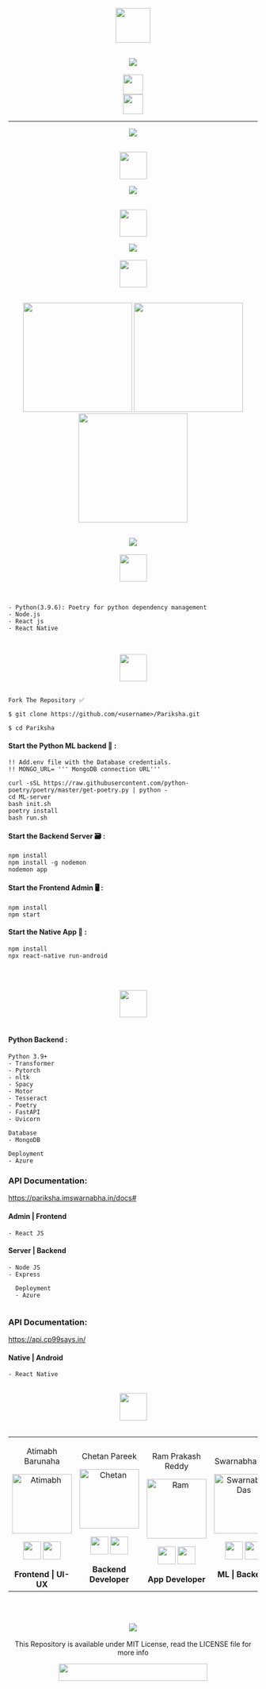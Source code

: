 <div align="center"> 
  <p align='center'> 
   <img src="media/pariksha.png" height="70"/><br><br>
   
   <img src="https://forthebadge.com/images/badges/built-with-love.svg"/><br><br>
   <img src="https://img.shields.io/badge/By-Team%20ZeroDSA-seagreen?style=for-the-badge" height="40"/><br>
   <img src="https://img.shields.io/badge/Aaruush-Hacksummit%202.0-red?style=for-the-badge" height="40"/>
    <br>   
  </p>
  <hr>
  <img src="media/problems.png">
  <br><br>
 </div>
 


 <div align="center"> 
    <p>
    <img src="https://img.shields.io/badge/Why%20%7C%20What%20it%20does-darkslategrey?logo=Windows%20Terminal&style=for-the-badge" height="55"/></p>
    <img src="media/solution.png" />
  <br><br>
 </div>

<div align="center"> 
    <p>
    <img src="https://img.shields.io/badge/system%20architecture-moccasin?logo=Databricks&style=for-the-badge" height="55"/></p>
    <img src="media/hld.png" />
  <br><br>
 </div>


<div align="center"> 
  <img src="https://img.shields.io/badge/Product%20Images-mediumseagreen?logo=Pinterest&style=for-the-badge" height="55" /><br><br>
  <p float="left">
    <img src="media/login.png" width="220" />
    <img src="media/app-dash.png" width="220" /> 
    <img src="media/qp.png" width="220" />
  </p><br>
   <img src="media/web.jpeg" />
</div>
<br>

<div align="center"> 
  <img src="https://img.shields.io/badge/Prerequisites-teal?logo=Pinboard&style=for-the-badge" height="55"/><br>
</div>
<br>


 ```
 
 - Python(3.9.6): Poetry for python dependency management
 - Node.js
 - React js
 - React Native
  
 ```
 <br>
 
 <div align="center"> 
  <img src="https://img.shields.io/badge/Setting%20up%20locally-purple?logo=visual-studio-code&style=for-the-badge" height="55"/> 
</div><br>

 ```
 Fork The Repository ✅
 
 $ git clone https://github.com/<username>/Pariksha.git   
```

  ```
 $ cd Pariksha
 ```

#### Start the Python ML backend 🚀 :

   ```
   !! Add.env file with the Database credentials.
   !! MONGO_URL= ''' MongoDB connection URL'''
   
   curl -sSL https://raw.githubusercontent.com/python-poetry/poetry/master/get-poetry.py | python -
   cd ML-server
   bash init.sh
   poetry install
   bash run.sh
   ```
  

#### Start the Backend Server 🗃 :

  ```
  npm install 
  npm install -g nodemon
  nodemon app
  ```

#### Start the Frontend Admin 🖥️ :
  
  ```
  npm install
  npm start
  ```

#### Start the Native App 📱 :

  ```
  npm install
  npx react-native run-android
  ```

<br><br>

<div align="center"> 
  <img src="https://img.shields.io/badge/Tech%20Stack%20Used-chocolate?logo=Tesla&style=for-the-badge" height="55"/> 
</div>
  <br>
  
  #### Python Backend :
  
  ```
  Python 3.9+
  - Transformer
  - Pytorch
  - nltk
  - Spacy
  - Motor
  - Tesseract
  - Poetry
  - FastAPI
  - Uvicorn
  
  Database
  - MongoDB
  
  Deployment
  - Azure
  ```
  
  <div>
   <h3>API Documentation:</h3>

  <a href="https://pariksha.imswarnabha.in/docs#/"> https://pariksha.imswarnabha.in/docs# </a><br>
  </div>
  
  #### Admin | Frontend
  
  ```
  - React JS
  ```
  
  #### Server | Backend
  
  ```
  - Node JS
  - Express
    
    Deployment
    - Azure    
    
   ```
  <div>

  <h3>API Documentation:</h3>

  <a href="https://api.cp99says.in/"> https://api.cp99says.in/ </a><br>

  </div>


  
  #### Native | Android
  
  ```
  - React Native
  ```
  <br>

<div align="center"> 
  <img src="https://img.shields.io/badge/Contributors-black?logo=Github&style=for-the-badge" height="55"/> 
</div>
  <br>

    
<div align="center"> 
  <table>
<tr align="center">
 <td>

Atimabh Barunaha

<p align="center">
<img src = "https://avatars.githubusercontent.com/Atimabh"  height="120" alt="Atimabh">
</p>
<p align="center">
<a href = "https://github.com/Atimabh"><img src = "http://www.iconninja.com/files/241/825/211/round-collaboration-social-github-code-circle-network-icon.svg" width="36" height = "36"/></a>
<a href = "https://www.linkedin.com/in/barunaha/">
<img src = "http://www.iconninja.com/files/863/607/751/network-linkedin-social-connection-circular-circle-media-icon.svg" width="36" height="36"/>
</a>
</p>
 <strong>Frontend | UI-UX<strong>
</td>
<td>
  
Chetan Pareek

<p align="center">
<img src = "https://avatars.githubusercontent.com/cp99says"  height="120" alt="Chetan">
</p>
<p align="center">
<a href = "https://github.com/cp99says"><img src = "http://www.iconninja.com/files/241/825/211/round-collaboration-social-github-code-circle-network-icon.svg" width="36" height = "36"/></a>
<a href = "https://www.linkedin.com/in/cp99says/">
<img src = "http://www.iconninja.com/files/863/607/751/network-linkedin-social-connection-circular-circle-media-icon.svg" width="36" height="36"/>
</a>
</p>
  <strong>Backend Developer<strong>
</td>
 <td>
    
Ram Prakash Reddy

<p align="center">
<img src = "https://avatars.githubusercontent.com/ramprakashreddy"  height="120" alt="Ram">
</p>
<p align="center">
<a href = "https://github.com/ramprakashreddy"><img src = "http://www.iconninja.com/files/241/825/211/round-collaboration-social-github-code-circle-network-icon.svg" width="36" height = "36"/></a>
<a href = "https://www.linkedin.com/in/ram1612/">
<img src = "http://www.iconninja.com/files/863/607/751/network-linkedin-social-connection-circular-circle-media-icon.svg" width="36" height="36"/>
</a>
</p>
    <strong>App Developer<strong>
</td>

<td>
  
Swarnabha Das

<p align="center">
<img src = "https://avatars.githubusercontent.com/sd2001"  height="120" alt="Swarnabha Das">
</p>
<p align="center">
<a href = "https://github.com/sd2001"><img src = "http://www.iconninja.com/files/241/825/211/round-collaboration-social-github-code-circle-network-icon.svg" width="36" height = "36"/></a>
<a href = "https://www.linkedin.com/in/swarnabha-das-2001official/">
<img src = "http://www.iconninja.com/files/863/607/751/network-linkedin-social-connection-circular-circle-media-icon.svg" width="36" height="36"/>
</a>
</p>
  <strong>ML | Backend<strong>
</td>
  
  </table>
</tr>
</div>
  <br>
  
  
 <!-- END -->

<div align="center">
 <p>
 <br>
   <img src="https://img.shields.io/badge/License-MIT-yellow.svg?logo=Microsoft%20Word&style=for-the-badge" /><br>
   <br><strong><Repo-Name></strong>This Repository is available under MIT License, read the LICENSE file for more info
  <p>
 </div>
   
 <div align="center">
  <img src="https://img.shields.io/badge/Please%20star%20if%20you%20like%20it-lightcoral?logo=Starship&style=for-the-badge" width="300" height="35"/>
 </div>
